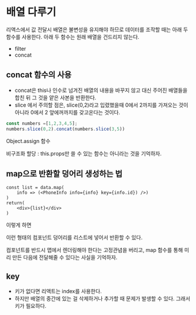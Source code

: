 # 배열 다루기

리액스에서 값 전달시 배열은 불변성을 유지해야 하므로 데이터를 조작할 때는 아래 두 함수를 사용한다. 아래 두 함수는 원래 배열을 건드리지 않는다.

- filter
- concat

## concat 함수의 사용

- concat은 this나 인수로 넘겨진 배열의 내용을 바꾸지 않고 대신 주어진 배열들을 합친 뒤 그 것을 얕은 사본을 반환한다. 
- slice 에서 주의할 점은, slice(0,2)라고 입렸했을때 0에서 2까지를 가져오는 것이 아니라 0에서 2 앞에꺼까지를 갖고온다는 것이다.

```javascript
const numbers =[1,2,3,4,5];
numbers.slice(0,2).concat(numbers.slice(3,5))
```





Object.assign 함수 



비구조화 할당 : this.props만 쓸 수 있는 함수는 아니라는 것을 기억하자. 



## map으로 반환할 덩어리 생성하는 법

```react
const list = data.map(
    info => (<PhoneInfo info={info} key={info.id}) />)
)
return(
    <div>{list}</div>
)
```

이렇게 하면 <PhoneInfo />  <PhoneInfo /> <PhoneInfo /> <PhoneInfo /> <PhoneInfo /> 

이런 형태의 컴포넌트 덩어리를 리스트에 넣어서 반환할 수 있다. 

컴포넌트를 반드시 맵에서 렌더링해야 한다는 고정관념을 버리고, map 함수를 통해 미리 만든 다음에 전달해줄 수 있다는 사실을 기억하자. 



## key

- 키가 없다면 리액트는 index를 사용한다. 
- 하지만 배열의 중간에 있는 걸 삭제하거나 추가할 때 문제가 발생할 수 있다. 그래서 키가 필요하다. 